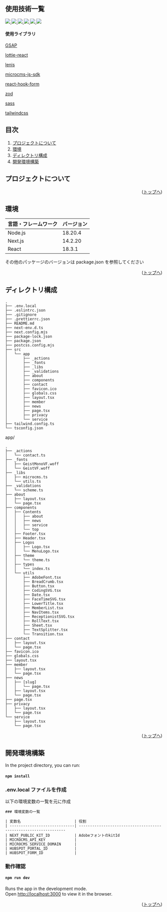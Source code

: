 <div id="top"></div>

## 使用技術一覧

<div style="display: inline">

  <!-- フロントエンドのフレームワーク一覧 -->
  <a href="https://nodejs.org/ja">
  <img src="https://img.shields.io/badge/-Node.js-000000.svg?logo=node.js&style=for-the-badge">
  </a>
  <a href="https://nextjs.org/">
  <img src="https://img.shields.io/badge/-Next.js-blue.svg?logo=next.js&style=for-the-badge">
  </a>
  <!-- フロントエンドの言語 -->
  <a href="http://ja.react.dev/">
  <img src="https://img.shields.io/badge/-React-23272f.svg?logo=react&style=for-the-badge">
  </a>
  <a href="https://www.typescriptlang.org/">
  <img src="https://img.shields.io/badge/-Typescript-FFF.svg?logo=typescript&style=for-the-badge">
  </a>
  
  <!-- ミドルウェア -->
  <a href="https://microcms.io/">
  <img src="https://img.shields.io/badge/-microCMS-563bff.svg?logo=microcms&style=for-the-badge">
  </a>
  <a href="https://www.hubspot.jp/">
 <img src="https://img.shields.io/badge/-Hubspot-gray.svg?logo=hubspot&style=for-the-badge">
  </a>

</div>

#### 使用ライブラリ

<div>
  <!-- 使用ライブラリ -->
  <p><a href="https://gsap.com/">GSAP</a></p>
  <p><a href="https://lottiefiles.com/jp/">lottie-react</a></p>
  <p><a href="https://lenis.darkroom.engineering/">lenis</a></p>
  <p><a href="https://github.com/microcmsio/microcms-js-sdk?tab=readme-ov-file">microcms-js-sdk</a></p>
  <p><a href="https://www.react-hook-form.com/">react-hook-form</a></p>
  <p><a href="https://zod.dev/">zod</a></p>
  <p><a href="https://sass-lang.com/">sass</a></p>
  <p><a href="https://tailwindcss.com/">tailwindcss</a></p>
</div>

## 目次

1. [プロジェクトについて](#プロジェクトについて)
2. [環境](#環境)
3. [ディレクトリ構成](#ディレクトリ構成)
4. [開発環境構築](#開発環境構築)

<!-- プロジェクトの概要を記載 -->

## プロジェクトについて

<p align="right">(<a href="#top">トップへ</a>)</p>

<!-- プロジェクトの環境を記載 -->

## 環境

<!-- 言語、フレームワーク、ミドルウェア、インフラの一覧とバージョンを記載 -->

| 言語・フレームワーク | バージョン |
| -------------------- | ---------- |
| Node.js              | 18.20.4    |
| Next.js              | 14.2.20    |
| React                | 18.3.1     |

その他のパッケージのバージョンは package.json を参照してください

<p align="right">(<a href="#top">トップへ</a>)</p>

## ディレクトリ構成

```
.
├── .env.local
├── .eslintrc.json
├── .gitignore
├── .prettierrc.json
├── README.md
├── next-env.d.ts
├── next.config.mjs
├── package-lock.json
├── package.json
├── postcss.config.mjs
├── src
│   └── app
│       ├── _actions
│       ├── _fonts
│       ├── _libs
│       ├── _validations
│       ├── about
│       ├── components
│       ├── contact
│       ├── favicon.ico
│       ├── globals.css
│       ├── layout.tsx
│       ├── member
│       ├── news
│       ├── page.tsx
│       ├── privacy
│       └── service
├── tailwind.config.ts
└── tsconfig.json
```

app/

```
.
├── _actions
│   └── contact.ts
├── _fonts
│   ├── GeistMonoVF.woff
│   └── GeistVF.woff
├── _libs
│   ├── microcms.ts
│   └── utils.ts
├── _validations
│   └── scheme.ts
├── about
│   ├── layout.tsx
│   └── page.tsx
├── components
│   ├── Contents
│   │   ├── about
│   │   ├── news
│   │   ├── service
│   │   └── top
│   ├── Footer.tsx
│   ├── Header.tsx
│   ├── Logos
│   │   ├── Logo.tsx
│   │   └── MenuLogo.tsx
│   ├── theme
│   │   └── theme.ts
│   ├── types
│   │   └── index.ts
│   └── utils
│       ├── AdobeFont.tsx
│       ├── BreadCrumb.tsx
│       ├── Button.tsx
│       ├── CodingSVG.tsx
│       ├── Date.tsx
│       ├── FaceTimeSVG.tsx
│       ├── LowerTitle.tsx
│       ├── MemberList.tsx
│       ├── NavItems.tsx
│       ├── ReceptionistSVG.tsx
│       ├── RollText.tsx
│       ├── Sheet.tsx
│       ├── TextSplitter.tsx
│       └── Transition.tsx
├── contact
│   ├── layout.tsx
│   └── page.tsx
├── favicon.ico
├── globals.css
├── layout.tsx
├── member
│   ├── layout.tsx
│   └── page.tsx
├── news
│   ├── [slug]
│   │   └── page.tsx
│   ├── layout.tsx
│   └── page.tsx
├── page.tsx
├── privacy
│   ├── layout.tsx
│   └── page.tsx
└── service
    ├── layout.tsx
    └── page.tsx
```

<p align="right">(<a href="#top">トップへ</a>)</p>

## 開発環境構築

In the project directory, you can run:

#### `npm install`

### .env.local ファイルを作成

以下の環境変数の一覧を元に作成

```
### 環境変数の一覧

| 変数名                        | 役割
| -----------------------------| ----------------------------------------------------------------
| NEXT_PUBLIC_KIT_ID           | AdobeフォントのkitId
| MICROCMS_API_KEY             |
| MICROCMS_SERVICE_DOMAIN      |
| HUBSPOT_PORTAL_ID            |
| HUBSPOT_FORM_ID              |

```

### 動作確認

#### `npm run dev`

Runs the app in the development mode.\
Open [http://localhost:3000](http://localhost:3000) to view it in the browser.

<p align="right">(<a href="#top">トップへ</a>)</p>
